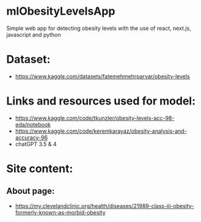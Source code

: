 # mlObesityLevelsApp

Simple web app for detecting obesity levels with the use of react, next.js, javascript and python

# Dataset:

- https://www.kaggle.com/datasets/fatemehmehrparvar/obesity-levels

# Links and resources used for model:

- https://www.kaggle.com/code/tkunzler/obesity-levels-acc-98-eda/notebook
- https://www.kaggle.com/code/keremkarayaz/obesity-analysis-and-accuracy-96
- chatGPT 3.5 & 4

# Site content:

## About page:

- https://my.clevelandclinic.org/health/diseases/21989-class-iii-obesity-formerly-known-as-morbid-obesity
